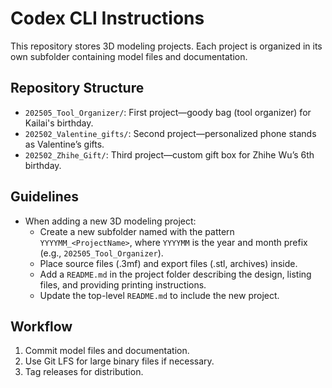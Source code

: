  # Codex CLI Instructions

 This repository stores 3D modeling projects. Each project is organized in its own subfolder containing model files and documentation.

 ## Repository Structure

- `202505_Tool_Organizer/`: First project—goody bag (tool organizer) for Kailai's birthday.
- `202502_Valentine_gifts/`: Second project—personalized phone stands as Valentine’s gifts.
- `202502_Zhihe_Gift/`: Third project—custom gift box for Zhihe Wu’s 6th birthday.

 ## Guidelines

 - When adding a new 3D modeling project:
   - Create a new subfolder named with the pattern `YYYYMM_<ProjectName>`, where `YYYYMM` is the year and month prefix (e.g., `202505_Tool_Organizer`).
   - Place source files (.3mf) and export files (.stl, archives) inside.
   - Add a `README.md` in the project folder describing the design, listing files, and providing printing instructions.
   - Update the top-level `README.md` to include the new project.

 ## Workflow

 1. Commit model files and documentation.
 2. Use Git LFS for large binary files if necessary.
 3. Tag releases for distribution.